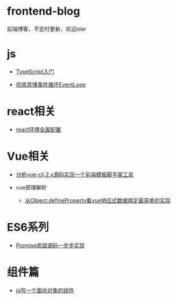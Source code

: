 # frontend-blog

前端博客，不定时更新，欢迎star

# js

  * [TypeScript入门](https://github.com/dzfrontend/start-with-typescript)
  
  * [彻底弄懂事件循环EventLoop](./Js/事件循环/事件循环EventLoop.md)  

# react相关

  * [react环境全面配置](https://github.com/dzfrontend/react-cli)

# Vue相关

  * [分析vue-cli 2.x源码实现一个前端模板脚手架工具](https://github.com/dzfrontend/command-tool)  

  * vue原理解析
  
    * [从Object.defineProperty看vue响应式数据绑定最简单的实现](./Vue/Object.defineProperty/响应式数据绑定.md)

# ES6系列

  * [Promise底层源码一步步实现](https://github.com/dzfrontend/frontend-blog/tree/master/Promise%E5%BA%95%E5%B1%82%E6%BA%90%E7%A0%81%E5%AE%9E%E7%8E%B0)  

# 组件篇

  * [jq写一个面向对象的组件](https://github.com/dzfrontend/dialog-jq)  










